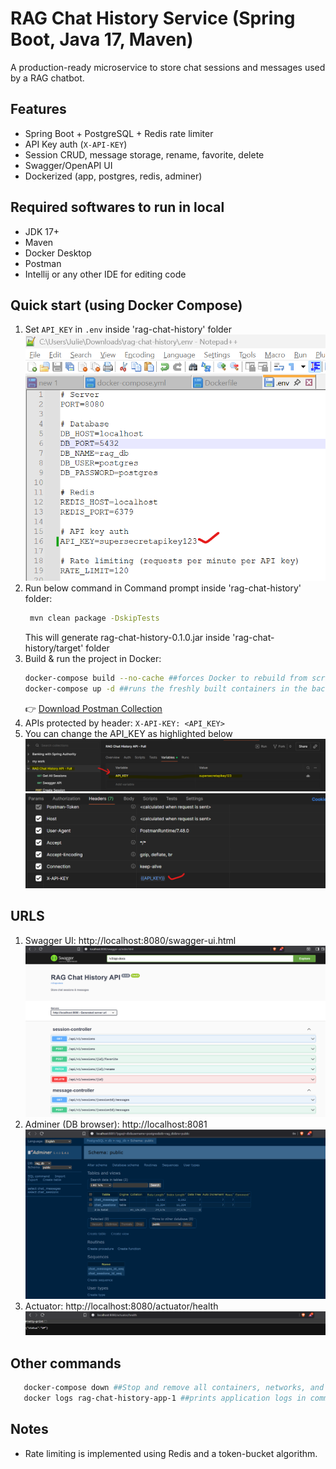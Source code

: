 # RAG Chat History Service (Spring Boot, Java 17, Maven)

A production-ready microservice to store chat sessions and messages used by a RAG chatbot.

## Features
- Spring Boot + PostgreSQL + Redis rate limiter
- API Key auth (`X-API-KEY`)
- Session CRUD, message storage, rename, favorite, delete
- Swagger/OpenAPI UI
- Dockerized (app, postgres, redis, adminer)

## Required softwares to run in local
- JDK 17+
- Maven
- Docker Desktop
- Postman
- Intellij or any other IDE for editing code


## Quick start (using Docker Compose)
1. Set `API_KEY` in `.env` inside 'rag-chat-history' folder
   ![.env file](images/environment_variables.png)
2. Run below command in Command prompt inside 'rag-chat-history' folder:
   ```bash
    mvn clean package -DskipTests
   ``` 
   This will generate rag-chat-history-0.1.0.jar inside 'rag-chat-history/target' folder
3. Build & run the project in Docker:
   ```bash
   docker-compose build --no-cache ##forces Docker to rebuild from scratch, ignoring all cached layers
   docker-compose up -d ##runs the freshly built containers in the background
   ```
   👉 [Download Postman Collection](postman_collection/postman_collection.json)
3. APIs protected by header: `X-API-KEY: <API_KEY>`
4.  You can change the API_KEY as highlighted below
   ![Postman collection Variables](images/API_KEY_set_in_postman_collection.png)
    ![Setting API_KEY in the header](images/Sending_API_KEY_in_Headers.png)

## URLS
1. Swagger UI: http://localhost:8080/swagger-ui.html
   ![Swagger UI](images/Swagger.png)
2. Adminer (DB browser): http://localhost:8081
   ![Adminer UI](images/Adminer.png)
3. Actuator: http://localhost:8080/actuator/health
   ![Actuator UI](images/actuator.png)


## Other commands
```bash
   docker-compose down ##Stop and remove all containers, networks, and volumes
   docker logs rag-chat-history-app-1 ##prints application logs in command prompt
   ```
## Notes
- Rate limiting is implemented using Redis and a token-bucket algorithm.
